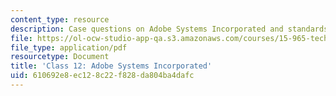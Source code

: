 ```yaml
---
content_type: resource
description: Case questions on Adobe Systems Incorporated and standards battles.
file: https://ol-ocw-studio-app-qa.s3.amazonaws.com/courses/15-965-technology-strategy-for-system-design-and-management-spring-2009/610692e8ec128c22f828da804ba4dafc_MIT15_965S09_case12.pdf
file_type: application/pdf
resourcetype: Document
title: 'Class 12: Adobe Systems Incorporated'
uid: 610692e8-ec12-8c22-f828-da804ba4dafc
---
```

